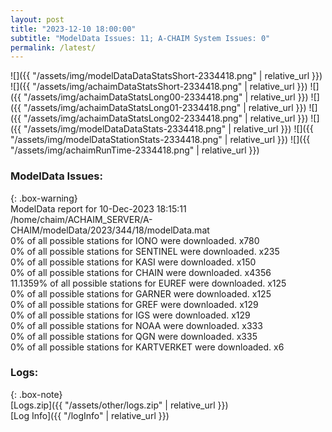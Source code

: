 ```yaml
---
layout: post
title: "2023-12-10 18:00:00"
subtitle: "ModelData Issues: 11; A-CHAIM System Issues: 0"
permalink: /latest/
---
```


![]({{ "/assets/img/modelDataDataStatsShort-2334418.png" | relative_url }})
![]({{ "/assets/img/achaimDataStatsShort-2334418.png" | relative_url }})
![]({{ "/assets/img/achaimDataStatsLong00-2334418.png" | relative_url }})
![]({{ "/assets/img/achaimDataStatsLong01-2334418.png" | relative_url }})
![]({{ "/assets/img/achaimDataStatsLong02-2334418.png" | relative_url }})
![]({{ "/assets/img/modelDataDataStats-2334418.png" | relative_url }})
![]({{ "/assets/img/modelDataStationStats-2334418.png" | relative_url }})
![]({{ "/assets/img/achaimRunTime-2334418.png" | relative_url }})


### ModelData Issues:  
  
{: .box-warning}  
 ModelData report for 10-Dec-2023 18:15:11   
 /home/chaim/ACHAIM_SERVER/A-CHAIM/modelData/2023/344/18/modelData.mat   
 0% of all possible stations for IONO were downloaded. x780   
 0% of all possible stations for SENTINEL were downloaded. x235   
 0% of all possible stations for KASI were downloaded. x150   
 0% of all possible stations for CHAIN were downloaded. x4356   
 11.1359% of all possible stations for EUREF were downloaded. x125   
 0% of all possible stations for GARNER were downloaded. x125   
 0% of all possible stations for GREF were downloaded. x129   
 0% of all possible stations for IGS were downloaded. x129   
 0% of all possible stations for NOAA were downloaded. x333   
 0% of all possible stations for QGN were downloaded. x335   
 0% of all possible stations for KARTVERKET were downloaded. x6   
  


### Logs:  
  
{: .box-note}  
[Logs.zip]({{ "/assets/other/logs.zip" | relative_url }})  
[Log Info]({{ "/logInfo" | relative_url }})  
